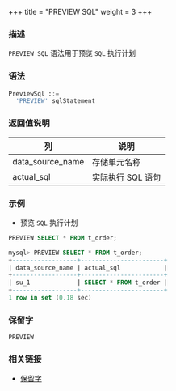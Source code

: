 +++
title = "PREVIEW SQL"
weight = 3
+++

### 描述

`PREVIEW SQL` 语法用于预览 `SQL` 执行计划  

### 语法

```sql
PreviewSql ::=
  'PREVIEW' sqlStatement 
```

### 返回值说明

| 列                | 说明              |
|-------------------|------------------|
| data_source_name  | 存储单元名称       |
| actual_sql        | 实际执行 SQL 语句  |

### 示例

- 预览 `SQL` 执行计划 

```sql
PREVIEW SELECT * FROM t_order;
```

```sql
mysql> PREVIEW SELECT * FROM t_order;
+------------------+-----------------------+
| data_source_name | actual_sql            |
+------------------+-----------------------+
| su_1             | SELECT * FROM t_order |
+------------------+-----------------------+
1 row in set (0.18 sec)
```

### 保留字

`PREVIEW`

### 相关链接

- [保留字](/cn/reference/distsql/syntax/reserved-word/)